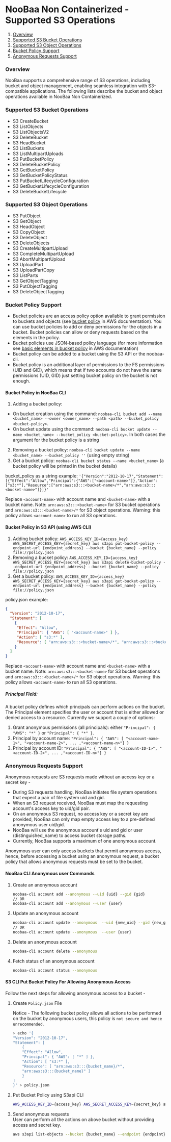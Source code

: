 # NooBaa Non Containerized - Supported S3 Operations


1. [Overview](#overview)
2. [Supported S3 Bucket Operations](#supported-s3-bucket-operations)
3. [Supported S3 Object Operations](#supported-s3-object-operations)
4. [Bucket Policy Support](#bucket-policy-support)
5. [Anonymous Requests Support](#anonymous-requests-support)

### Overview 

NooBaa supports a comprehensive range of S3 operations, including bucket and object management, enabling seamless integration with S3-compatible applications.
The following lists describe the bucket and object operations available in NooBaa Non Containerized.

### Supported S3 Bucket Operations

- S3 CreateBucket
- S3 ListObjects
- S3 ListObjectsV2
- S3 DeleteBucket
- S3 HeadBucket
- S3 ListBuckets
- S3 ListMultipartUploads 
- S3 PutBucketPolicy
- S3 DeleteBucketPolicy
- S3 GetBucketPolicy
- S3 GetBucketPolicyStatus
- S3 PutBucketLifecycleConfiguration
- S3 GetBucketLifecycleConfiguration
- S3 DeleteBucketLifecycle


### Supported S3 Object Operations

- S3 PutObject
- S3 GetObject
- S3 HeadObject
- S3 CopyObject
- S3 DeleteObject
- S3 DeleteObjects
- S3 CreateMultipartUpload
- S3 CompleteMultipartUpload
- S3 AbortMultipartUpload
- S3 UploadPart
- S3 UploadPartCopy
- S3 ListParts 
- S3 GetObjectTagging
- S3 PutObjectTagging
- S3 DeleteObjectTagging

### Bucket Policy Support
- Bucket policies are an access policy option available to grant permission to buckets and objects (see [bucket policy](https://docs.aws.amazon.com/AmazonS3/latest/userguide/bucket-policies.html) in AWS documentation). You can use bucket policies to add or deny permissions for the objects in a bucket. Bucket policies can allow or deny requests based on the elements in the policy.
- Bucket policies use JSON-based policy language (for more information see [basic elements in bucket policy](https://docs.aws.amazon.com/AmazonS3/latest/userguide/access-policy-language-overview.html) in AWS documentation)
- Bucket policy can be added to a bucket using the S3 API or the noobaa-cli.
- Bucket policy is an additional layer of permissions to the FS permissions (UID and GID), which means that if two accounts do not have the same permissions (UID, GID) just setting bucket policy on the bucket is not enough.

#### Bucket Policy in NooBaa CLI
1. Adding a bucket policy:
  - On bucket creation using the command: `noobaa-cli bucket add --name <bucket_name> --owner <owner_name> --path <path> --bucket_policy <bucket-policy>`.
  - On bucket update using the command: `noobaa-cli bucket update --name <bucket_name> --bucket_policy <bucket-policy>`.
In both cases the argument for the bucket policy is a string
2. Removing a bucket policy: `noobaa-cli bucket update --name <bucket_name> --bucket_policy ''` (using empty string)
3. Get a bucket policy: `noobaa-cli bucket status --name <bucket_name>` (a bucket policy will be printed in the bucket details)

bucket_policy as a string example:
`'{"Version":"2012-10-17","Statement":[{"Effect":"Allow","Principal":{"AWS":["<account-name>"]},"Action":["s3:*"],"Resource":["arn:aws:s3:::<bucket-name>/*","arn:aws:s3:::<bucket-name>"]}]}'`

Replace `<account-name>` with account name and `<bucket-name>` with a bucket name.
Note: `arn:aws:s3:::<bucket-name>` for S3 bucket operations and  `arn:aws:s3:::<bucket-name>/*` for S3 object operations.
Warning: this policy allows `<account-name>` to run all S3 operations.

#### Bucket Policy in S3 API (using AWS CLI)
1. Adding bucket policy: `AWS_ACCESS_KEY_ID={access_key} AWS_SECRET_ACCESS_KEY={secret_key} aws s3api put-bucket-policy --endpoint-url {endpoint_address} --bucket {bucket_name} --policy file://policy.json`
2. Removing a bucket policy: `AWS_ACCESS_KEY_ID={access_key} AWS_SECRET_ACCESS_KEY={secret_key} aws s3api delete-bucket-policy --endpoint-url {endpoint_address} --bucket {bucket_name} --policy file://policy.json`
3. Get a bucket policy: `AWS_ACCESS_KEY_ID={access_key} AWS_SECRET_ACCESS_KEY={secret_key} aws s3api get-bucket-policy --endpoint-url {endpoint_address} --bucket {bucket_name} --policy file://policy.json`

policy.json example:
```json
{
  "Version": "2012-10-17",
  "Statement": [ 
    { 
     "Effect": "Allow", 
     "Principal": { "AWS": [ "<account-name>" ] }, 
     "Action": [ "s3:*" ], 
     "Resource": [ "arn:aws:s3:::<bucket-name>/*", "arn:aws:s3:::<bucket-name>" ] 
    }
  ]
}
```
Replace `<account-name>` with account name and `<bucket-name>` with a bucket name.
Note: `arn:aws:s3:::<bucket-name>` for S3 bucket operations and  `arn:aws:s3:::<bucket-name>/*` for S3 object operations.
Warning: this policy allows `<account-name>` to run all S3 operations.

##### Principal Field:
A bucket policy defines which principals can perform actions on the bucket. The Principal element specifies the user or account that is either allowed or denied access to a resource.
Currently we support a couple of options:
1. Grant anonymous permissions (all principals): either `"Principal": { "AWS": "*" }` or `"Principal": { "*" }`.
2. Principal by account name: `"Principal": { "AWS": [ "<account-name-1>", "<account-name-2>", ... ,"<account-name-n>"] }`
3. Principal by account ID: `"Principal": { "AWS": [ "<account-ID-1>", "<account-ID-2>", ... ,"<account-ID-n>"] }`

### Anonymous Requests Support

Anonymous requests are S3 requests made without an access key or a secret key - 

* During S3 requests handling, NooBaa initiates file system operations that expect a pair of file system uid and gid. 
* When an S3 request received, NooBaa must map the requesting account's access key to uid/gid pair.
* On an anonymous S3 request, no access key or a secret key are provided, NooBaa can only map empty access key to a pre-defined anonymous user uid/gid.
* NooBaa will use the anonymous account's uid and gid or user (distinguished_name) to access bucket storage paths.  
* Currently, NooBaa supports a maximum of one anonymous account.  

Anonymous user can only access buckets that permit anonymous access, hence, before accessing a bucket using an anonymous request, a bucket policy that allows anonymous requests must be set to the bucket.


#### NooBaa CLI Anonymous user Commands
1. Create an anonymous account
    ```sh
    noobaa-cli account add --anonymous --uid {uid} --gid {gid}
    // OR
    noobaa-cli account add --anonymous --user {user}
    ```
2. Update an anonymous account
    ```sh
    noobaa-cli account update --anonymous  --uid {new_uid} --gid {new_gid}
    // OR
    noobaa-cli account update --anonymous  --user {user}
    ```

2. Delete an anonymous account
    ```sh
    noobaa-cli account delete --anonymous
    ```

2. Fetch status of an anonymous account
    ```sh
    noobaa-cli account status --anonymous
    ```

#### S3 CLI Put Bucket Policy For Allowing Anonymous Access

Follow the next steps for allowing anonymous access to a bucket - 
1. Create `Policy.json` File

    Notice - The following bucket policy allows all actions to be performed on the bucket by anonymous users, this policy is `not secure and hence unrecommended`. 

    ```sh
    > echo '{
    "Version": "2012-10-17",
    "Statement": [ 
        { 
        "Effect": "Allow", 
        "Principal": { "AWS": [ "*" ] }, 
        "Action": [ "s3:*" ], 
        "Resource": [ "arn:aws:s3:::{bucket_name}/*", 
        "arn:aws:s3:::{bucket_name}" ] 
        }
    ]
    }' > policy.json
    ```

2. Put Bucket Policy using S3api CLI
    ```sh
    AWS_ACCESS_KEY_ID={access_key} AWS_SECRET_ACCESS_KEY={secret_key} aws s3api put-bucket-policy --endpoint {endpoint} --bucket {bucket_name} --policy file:///tmp/policy.json;
    ```

3. Send anonymous requests  
    User can perform all the actions on above bucket without providing access and secret key.

    ```sh
    aws s3api list-objects --bucket {bucket_name} --endpoint {endpoint} --no-sign-request
    ```
